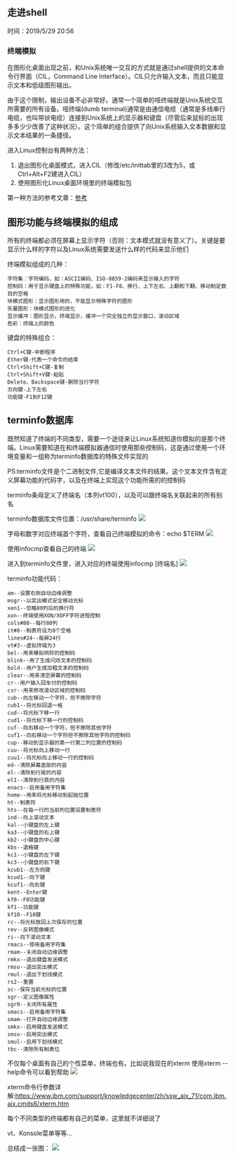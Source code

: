 ## 走进shell ##
时间：2019/5/29 20:56
### 终端模拟 ###
在图形化桌面出现之前，和Unix系统唯一交互的方式就是通过shell提供的文本命令行界面（CIL，Command Line Interface）。CIL只允许输入文本，而且只能显示文本和低级图形输出。

由于这个限制，输出设备不必非常好。通常一个简单的哑终端就是Unix系统交互所需要的所有设备。哑终端(dumb terminal)通常是由通信电缆（通常是多线串行电缆，也叫带状电缆）连接到Unix系统上的显示器和键盘（尽管后来鼠标的出现多多少少改善了这种状况）。这个简单的组合提供了向Unix系统输入文本数据和显示文本结果的一条捷径。

进入Linux控制台有两种方法：
1. 退出图形化桌面模式，进入CIL（修改/etc/inittab里的3改为5，或Ctrl+Alt+F2建进入CIL）
2. 使用图形化Linux桌面环境里的终端模拟包

第一种方法的参考文章：[参考](https://wenku.baidu.com/view/bfe8cb48f01dc281e53af04e.html)

## 图形功能与终端模拟的组成 ##
所有的终端都必须在屏幕上显示字符（否则：文本模式就没有意义了）。关键是要显示什么样的字符以及Linux系统需要发送什么样的代码来显示他们

终端模拟组成的几种：
```
字符集：字符编码，如：ASCII编码、ISO-8859-2编码来显示输入的字符
控制码：用于显示键盘上的特殊功能，如：F1-F8、换行、上下左右、上翻和下翻、移动制定数目的空格
块模式图形：显示图形用的，不能显示特殊字符的图形
矢量图形：块模式图形的进化
显示缓冲：图形显示，终端显示，缓冲一个完全独立的显示窗口，滚动区域
色彩：终端上的颜色
```
键盘的特殊组合：
```
Ctrl+C键-中断程序
Ether键-代表一个命令的结束
Ctrl+Shift+C键-复制
Ctrl+Shift+V键-粘贴
Delete、Backspace键-删除当行字符
方向键-上下左右
功能键-F1到F12键
```

## terminfo数据库 ##
既然知道了终端的不同类型，需要一个途径来让Linux系统知道你模拟的是那个终端。Linux需要知道在和终端模拟器通信时使用那些控制码，这是通过使用一个环境变量和一组称为terminfo数据库的特殊文件实现的

PS:terminfo文件是个二进制文件,它是编译文本文件的结果。这个文本文件含有定义屏幕功能的代码字，以及在终端上实现这个功能所需的的控制码

terminfo条母定义了终端名（本列vt100），以及可以跟终端名关联起来的所有别名

terminfo数据库文件位置：/usr/share/terminfo
![](https://s2.ax1x.com/2019/05/30/VKNcAs.png)

字母和数字对应终端首个字符，查看自己终端模拟的命令：echo $TERM
![](https://s2.ax1x.com/2019/05/30/VKNO9x.png)

使用infocmp查看自己的终端
![](https://s2.ax1x.com/2019/05/30/VKNzuD.png)

进入到terminfo文件里，进入对应的终端使用infocmp [终端名]
![](https://s2.ax1x.com/2019/05/30/VKUPUA.png)

terminfo功能代码：
```
am--设置右侧自动边缘调整
msgr--以突出模式安全移动光标
xen1--忽略80列后的换行符
xon--终端使用XON/XOFF字符进程控制
cols#80--每行80列
it#8--制表符设为8个空格
lines#24--每屏24行
vt#3--虚拟终端为3
bel--用来模拟响铃的控制码
blink--用了生成闪烁文本的控制码
bold--用户生成加粗文本的控制码
clear--用来清空屏幕的控制码
cr--用户输入回车付的控制码
csr--用来修改滚动区域的控制码
cub--向左移动一个字符，但不擦除字符
cub1--将光标回退一格
cud--将光标下移一行
cud1--将光标下移一行的控制码
cuf--向右移动一个字符，但不擦除其他字符
cuf1--向右移动一个字符但不擦除其他字符的控制码
cup--移动到显示器的第一行第二列位置的控制码
cuu--将光标向上移动一行
cuu1--将光标向上移动一行的控制码
ed--清除屏幕底部的内容
el--清除到行尾的内容
el1--清除到行首的内容
enacs--启用备用字符集
home--用来将光标移动到起始位置
ht--制表符
hts--在每一行的当前列位置设置制表符
ind--向上滚动文本
kal--小键盘的左上键
ka3--小键盘的右上键
kb2--小键盘的中心键
kbs--退格键
kc1--小键盘的左下键
kc3--小键盘的右下键
kcub1--左方向键
kcud1--向下键
kcuf1--向右键
kent--Enter键
kf0--F0功能键
kf1--功能键
kf10--F10键
rc--将光标放回上次保存的位置
rev--反转图像模式
ri--向下滚动文本
rmacs--停用备用字符集
rmam--关闭自动边缘调整
rmkx--退出键盘发送模式
rmso--退出突出模式
rmul--退出下划线模式
rs2--重置
sc--保存当前光标的位置
sgr--定义图像属性
sgr0--关闭所有属性
smacs--启用备用字符集
smam--打开自动边缘调整
smkx--启用键盘发送模式
smso--启用突出模式
smul--启用下划线模式
tbc--清除所有制表位
```
不仅每个桌面有自己的个性菜单，终端也有。比如说我现在的xterm
使用xterm --help命令可以看到帮助
![](https://s2.ax1x.com/2019/05/30/VKf9lF.md.png)

xterm命令行参数详解:https://www.ibm.com/support/knowledgecenter/zh/ssw_aix_71/com.ibm.aix.cmds6/xterm.htm

每个不同类型的终端都有自己的菜单，这里就不详细说了

vt、Konsole菜单等等...

总结成一张图：
![](https://s2.ax1x.com/2019/05/30/VMFe41.png)

